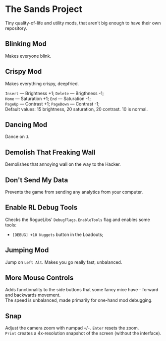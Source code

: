 # The Sands Project

Tiny quality-of-life and utility mods, that aren't big enough to have their own repository.

## Blinking Mod

Makes everyone blink.

## Crispy Mod

Makes everything crispy, deepfried.

`Insert` — Brightness +1; `Delete` — Brigthness -1;  
`Home` — Saturation +1; `End` — Saturation -1;  
`PageUp` — Contrast +1; `PageDown` — Contrast -1;  
Default values: 15 brightness, 20 saturation, 20 contrast. 10 is normal.

## Dancing Mod

Dance on `J`.

## Demolish That Freaking Wall

Demolishes that annoying wall on the way to the Hacker.

## Don't Send My Data

Prevents the game from sending any analytics from your computer.

## Enable RL Debug Tools

Checks the RogueLibs' `DebugFlags.EnableTools` flag and enables some tools:
- `[DEBUG] +10 Nuggets` button in the Loadouts;

## Jumping Mod

Jump on `Left Alt`. Makes you go really fast, unbalanced.

## More Mouse Controls

Adds functionality to the side buttons that some fancy mice have - forward and backwards movement.  
The speed is unbalanced, made primarily for one-hand mod debugging.

## Snap

Adjust the camera zoom with numpad `+`/`-`. `Enter` resets the zoom.  
`Print` creates a 4x-resolution snapshot of the screen (without the interface).
